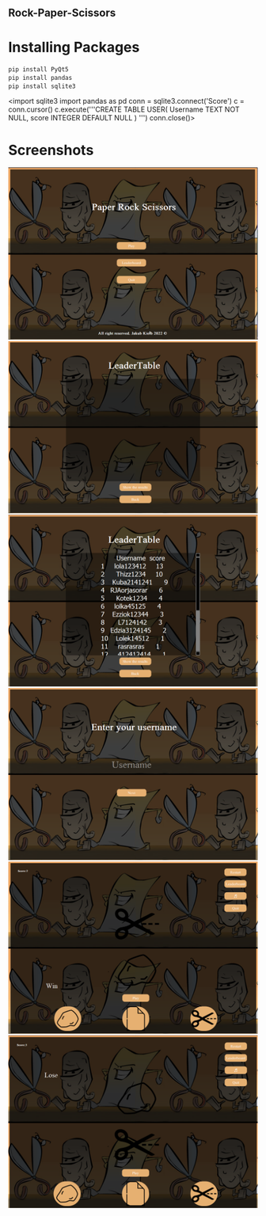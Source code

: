 ## Rock-Paper-Scissors

# Installing Packages
`pip install PyQt5 ` 
\
`pip install pandas `
\
`pip install sqlite3 `

 <import sqlite3
import pandas as pd
conn = sqlite3.connect('Score') 
c = conn.cursor()
c.execute('''CREATE TABLE USER(
Username TEXT NOT NULL,
score INTEGER   DEFAULT NULL
)
 ''')
conn.close()>

# Screenshots

![alt text](zrzut1.png)
![alt text](zrzut2.png)
![alt text](zrzut3.png)
![alt text](zrzut4.png)
![alt text](zrzut5.png)
![alt text](zrzut6.png)


